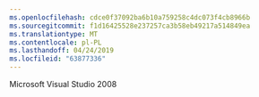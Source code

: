 ```yaml
---
ms.openlocfilehash: cdce0f37092ba6b10a759258c4dc073f4cb8966b
ms.sourcegitcommit: f1d16425528e237257ca3b58eb49217a514849ea
ms.translationtype: MT
ms.contentlocale: pl-PL
ms.lasthandoff: 04/24/2019
ms.locfileid: "63877336"
---
```

Microsoft Visual Studio 2008